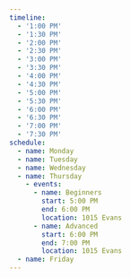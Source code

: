 ```yaml
---
timeline:
  - '1:00 PM'
  - '1:30 PM'
  - '2:00 PM'
  - '2:30 PM'
  - '3:00 PM'
  - '3:30 PM'
  - '4:00 PM'
  - '4:30 PM'
  - '5:00 PM'
  - '5:30 PM'
  - '6:00 PM'
  - '6:30 PM'
  - '7:00 PM'
  - '7:30 PM'
schedule:
  - name: Monday
  - name: Tuesday
  - name: Wednesday
  - name: Thursday
    - events:
      - name: Beginners
        start: 5:00 PM
        end: 6:00 PM
        location: 1015 Evans
      - name: Advanced
        start: 6:00 PM
        end: 7:00 PM
        location: 1015 Evans
  - name: Friday
---
```

